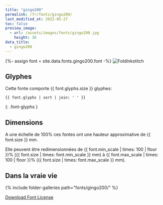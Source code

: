 ```yaml
---
title: "gingo200"
permalink: /fr/fonts/gingo200/
last_modified_at: 2022-05-27
toc: false
preview_image:
  - url: /assets/images/fonts/gingo200.jpg
    height: 36
data_title:
  - gingo200
---
```

{%- assign font = site.data.fonts.gingo200.font -%}
![FoldInkstitch](/assets/images/fonts/gingo200.jpg)

## Glyphes

Cette fonte comporte  {{ font.glyphs.size }} glyphes:

```
{{ font.glyphs | sort | join: ' ' }}
```
{: .font-glyphs }


## Dimensions

A une échelle de  100% ces fontes ont une hauteur approximative de  {{ font.size }} mm. 

Elle peuvent être redimensionnées de {{ font.min_scale | times: 100 | floor }}% ({{ font.size | times: font.min_scale }} mm)
à {{ font.max_scale | times: 100 | floor }}% ({{ font.size | times: font.max_scale }} mm).

## Dans la vraie vie 

{% include folder-galleries path="fonts/gingo200/" %}

[Download Font License](https://github.com/inkstitch/inkstitch/tree/main/fonts/gingo200/license)
